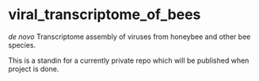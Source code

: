 # viral_transcriptome_of_bees
*de novo* Transcriptome assembly of viruses from honeybee and other bee species.

This is a standin for a currently private repo which will be published when project is done.
